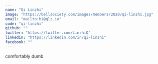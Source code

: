 ```yaml
---
name: "Qi Linzhi"
image: "https://bellsociety.com/images/members/2020/qi-linzhi.jpg"
email: "mailto:hi@qlz.io"
code: "qi-linzhi"
github: ""
twitter: "https://twitter.com/LinzhiQ"
linkedin: "https://linkedin.com/in/qi-linzhi"
facebook: ""
---
```

comfortably dumb